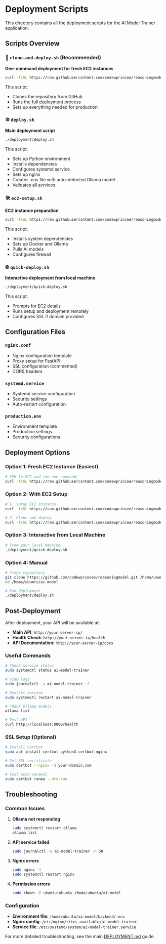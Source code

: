 # Deployment Scripts

This directory contains all the deployment scripts for the AI Model Trainer application.

## Scripts Overview

### 🚀 `clone-and-deploy.sh` (Recommended)
**One-command deployment for fresh EC2 instances**

```bash
curl -fsSL https://raw.githubusercontent.com/codewprincee/reasoningmodel/main/deployment/clone-and-deploy.sh | bash
```

This script:
- Clones the repository from GitHub
- Runs the full deployment process
- Sets up everything needed for production

### ⚙️ `deploy.sh`
**Main deployment script**

```bash
./deployment/deploy.sh
```

This script:
- Sets up Python environment
- Installs dependencies
- Configures systemd service
- Sets up nginx
- Creates .env file with auto-detected Ollama model
- Validates all services

### 🛠️ `ec2-setup.sh`
**EC2 instance preparation**

```bash
curl -fsSL https://raw.githubusercontent.com/codewprincee/reasoningmodel/main/deployment/ec2-setup.sh | bash
```

This script:
- Installs system dependencies
- Sets up Docker and Ollama
- Pulls AI models
- Configures firewall

### 🌐 `quick-deploy.sh`
**Interactive deployment from local machine**

```bash
./deployment/quick-deploy.sh
```

This script:
- Prompts for EC2 details
- Runs setup and deployment remotely
- Configures SSL if domain provided

## Configuration Files

### `nginx.conf`
- Nginx configuration template
- Proxy setup for FastAPI
- SSL configuration (commented)
- CORS headers

### `systemd.service`
- Systemd service configuration
- Security settings
- Auto-restart configuration

### `production.env`
- Environment template
- Production settings
- Security configurations

## Deployment Options

### Option 1: Fresh EC2 Instance (Easiest)
```bash
# SSH to EC2 and run one command:
curl -fsSL https://raw.githubusercontent.com/codewprincee/reasoningmodel/main/deployment/clone-and-deploy.sh | bash
```

### Option 2: With EC2 Setup
```bash
# 1. Setup EC2 instance
curl -fsSL https://raw.githubusercontent.com/codewprincee/reasoningmodel/main/deployment/ec2-setup.sh | bash

# 2. Clone and deploy
curl -fsSL https://raw.githubusercontent.com/codewprincee/reasoningmodel/main/deployment/clone-and-deploy.sh | bash
```

### Option 3: Interactive from Local Machine
```bash
# From your local machine
./deployment/quick-deploy.sh
```

### Option 4: Manual
```bash
# Clone repository
git clone https://github.com/codewprincee/reasoningmodel.git /home/ubuntu/ai-model
cd /home/ubuntu/ai-model

# Run deployment
./deployment/deploy.sh
```

## Post-Deployment

After deployment, your API will be available at:

- **Main API**: `http://your-server-ip/`
- **Health Check**: `http://your-server-ip/health`
- **API Documentation**: `http://your-server-ip/docs`

### Useful Commands

```bash
# Check service status
sudo systemctl status ai-model-trainer

# View logs
sudo journalctl -u ai-model-trainer -f

# Restart service
sudo systemctl restart ai-model-trainer

# Check Ollama models
ollama list

# Test API
curl http://localhost:8000/health
```

### SSL Setup (Optional)

```bash
# Install Certbot
sudo apt install certbot python3-certbot-nginx

# Get SSL certificate
sudo certbot --nginx -d your-domain.com

# Test auto-renewal
sudo certbot renew --dry-run
```

## Troubleshooting

### Common Issues

1. **Ollama not responding**
   ```bash
   sudo systemctl restart ollama
   ollama list
   ```

2. **API service failed**
   ```bash
   sudo journalctl -u ai-model-trainer -n 50
   ```

3. **Nginx errors**
   ```bash
   sudo nginx -t
   sudo systemctl restart nginx
   ```

4. **Permission errors**
   ```bash
   sudo chown -R ubuntu:ubuntu /home/ubuntu/ai-model
   ```

### Configuration

- **Environment file**: `/home/ubuntu/ai-model/backend/.env`
- **Nginx config**: `/etc/nginx/sites-available/ai-model-trainer`
- **Service file**: `/etc/systemd/system/ai-model-trainer.service`

For more detailed troubleshooting, see the main [DEPLOYMENT.md](../DEPLOYMENT.md) guide.
